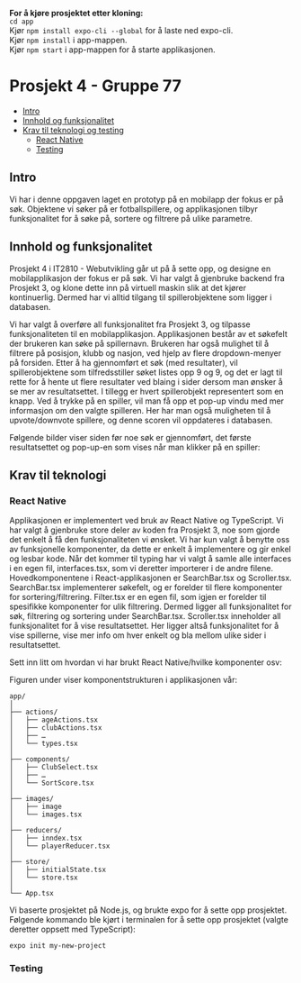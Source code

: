 **For å kjøre prosjektet etter kloning:** <br>
`cd app` <br>
Kjør `npm install expo-cli --global` for å laste ned expo-cli. <br> 
Kjør `npm install` i app-mappen. <br>
Kjør `npm start` i app-mappen for å starte applikasjonen.


# Prosjekt 4 - Gruppe 77

*  [Intro](#intro)
*  [Innhold og funksjonalitet](#innhold-og-funksjonalitet)
*  [Krav til teknologi og testing](#krav-til-teknologi-og-testing)
    *  [React Native](#react-native)
    *  [Testing](#testing)

## Intro

Vi har i denne oppgaven laget en prototyp på en mobilapp der fokus er på søk. Objektene vi søker på er fotballspillere, og applikasjonen tilbyr
funksjonalitet for å søke på, sortere og filtrere på ulike parametre. 

## Innhold og funksjonalitet

Prosjekt 4 i IT2810 - Webutvikling går ut på å sette opp, og designe en mobilapplikasjon der fokus er på søk. 
Vi har valgt å gjenbruke backend fra Prosjekt 3, og klone dette inn på virtuell maskin slik at det kjører kontinuerlig. 
Dermed har vi alltid tilgang til spillerobjektene som ligger i databasen. 

Vi har valgt å overføre all funksjonalitet fra Prosjekt 3, og tilpasse funksjonaliteten til en mobilapplikasjon.
Applikasjonen består av et søkefelt der brukeren kan søke på spillernavn. 
Brukeren har også mulighet til å filtrere på posisjon, klubb og nasjon, ved hjelp av flere dropdown-menyer på forsiden. 
Etter å ha gjennomført et søk (med resultater), vil spillerobjektene som tilfredsstiller søket listes opp 9 og 9, og det er lagt til rette for å hente ut flere resultater ved blaing i sider dersom man ønsker å se mer av resultatsettet. 
I tillegg er hvert spillerobjekt representert som en knapp. Ved å trykke på en spiller, vil man få opp et pop-up vindu med mer informasjon om den valgte spilleren. 
Her har man også muligheten til å upvote/downvote spillere, og denne scoren vil oppdateres i databasen. 

Følgende bilder viser siden før noe søk er gjennomført, det første resultatsettet og pop-up-en som vises når man klikker på en spiller:

## Krav til teknologi

### React Native
Applikasjonen er implementert ved bruk av React Native og TypeScript. Vi har valgt å gjenbruke store deler av koden fra Prosjekt 3, noe som gjorde det enkelt 
å få den funksjonaliteten vi ønsket. Vi har kun valgt å benytte oss av funksjonelle komponenter, da dette er enkelt å implementere og gir enkel og lesbar kode. 
Når det kommer til typing har vi valgt å samle alle interfaces i en egen fil, interfaces.tsx, som vi deretter importerer i de andre filene. 
Hovedkomponentene i React-applikasjonen er SearchBar.tsx og Scroller.tsx. SearchBar.tsx implementerer søkefelt, 
og er forelder til flere komponenter for sortering/filtrering. Filter.tsx er en egen fil, som igjen er forelder til spesifikke komponenter for ulik filtrering. 
Dermed ligger all funksjonalitet for søk, filtrering og sortering under SearchBar.tsx.
Scroller.tsx inneholder all funksjonalitet for å vise resultatsettet. 
Her ligger altså funksjonalitet for å vise spillerne, vise mer info om hver enkelt og bla mellom ulike sider i resultatsettet. 

Sett inn litt om hvordan vi har brukt React Native/hvilke komponenter osv: 


Figuren under viser komponentstrukturen i applikasjonen vår:

```
app/
│
├── actions/
│   ├── ageActions.tsx
│   ├── clubActions.tsx
│   ├── …
│   └── types.tsx
│	
├── components/
│   ├── ClubSelect.tsx
│   ├──	…
│   └── SortScore.tsx
│ 		
├── images/
│   ├──	image
│   └── images.tsx
│		
├── reducers/
│   ├── inndex.tsx
│   └── playerReducer.tsx
│
├── store/
│   ├── initialState.tsx
│   └── store.tsx
│
└── App.tsx
```

Vi baserte prosjektet på Node.js, og brukte expo for å sette opp prosjektet. 
Følgende kommando ble kjørt i terminalen for å sette opp prosjektet (valgte deretter oppsett med TypeScript):

`expo init my-new-project`

### Testing
